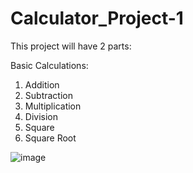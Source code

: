 # Calculator_Project-1

This project will have 2 parts:

Basic Calculations:
1. Addition
2. Subtraction
3. Multiplication
4. Division
5. Square
6. Square Root


![image](https://user-images.githubusercontent.com/85586071/124692677-fb310600-deab-11eb-9b38-5934dd4e6d18.png)
